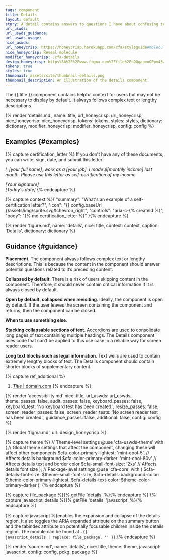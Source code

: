 ```yaml
---
tags: component
title: Details
layout: default
story: A detail contains answers to questions I have about confusing text.
url_uswds:
url_uswds_guidance:
url_uswds_usage:
nice_uswds:
url_honeycrisp: https://honeycrisp.herokuapp.com/cfa/styleguide#molecules-reveal
nice_honeycrisp: Reveal molecule
modifier_honeycrisp: .cfa-details
design_honeycrisp: https%3A%2F%2Fwww.figma.com%2Ffile%2FsQQqaoeuOPpm43wLlYfyEo%2FHoneycrisp-Design-System%3Ftype%3Ddesign%26node-id%3D5004%253A537%26mode%3Ddesign%26t%3Db7vIYK7WH81HUo0S-1
tokens: true
styles: true
thumbnail: assets/site/thumbnail-details.png
thumbnail_description: An illustration of the details component.
---
```


<!-- INTRO -->

The {{ title }} component contains helpful context for users but may not be necessary to display by default. It always follows complex text or lengthy descriptions.

<!-- DETAILS -->

{% render 'details.md',
  name: title,
  url_honeycrisp: url_honeycrisp,
  nice_honeycrisp: nice_honeycrisp,
  tokens: tokens,
  styles: styles,
  dictionary: dictionary,
  modifier_honeycrisp: modifier_honeycrisp,
  config: config %}

## Examples {#examples}

{% capture certification_letter %}
If you don't have any of these documents, you can write, sign, date, and submit this letter:

*I, [your full name], work as a [your job]. I made $[monthly income] last month. Please use this letter as self-certification of my income.*

*[Your signature]* <br> *[Today's date]*
{% endcapture %}

{% capture context %}{
  "summary": "What's an example of a self-certification letter?",
  "icon": "{{ config.baseUrl }}assets/img/sprite.svg#chevron_right",
  "controls": "aria-c-{% createId %}",
  "body": "{% md certification_letter %}"
}{% endcapture %}

{% render 'figure.md', name: 'details', nice: title, context: context, caption: 'Details', dictionary: dictionary %}

<!-- GUIDANCE -->

## Guidance {#guidance}

**Placement**. The component always follows complex text or lengthy descriptions. This is because the content in the component should answer potential questions related to it’s preceding content.

**Collapsed by default**. There is a risk of users skipping content in the component. Therefore, it should never contain critical information if it is always closed by default.

**Open by default, collapsed when revisiting**. Ideally, the component is open by default. If the user leaves the screen containing the component and returns, then the component can be closed.

**When to use something else**.

**Stacking collapsable sections of text**. <a href="{{ config.baseUrl }}components/accordion">Accordions</a> are used to consolidate long pages of text containing multiple headings. The Details component uses code that can’t be applied to this use case in a reliable way for screen reader users.

**Long text blocks such as legal information**. Text wells are used to contain extremely lengthy blocks of text. The Details component should contain shorter blocks of supplementary content.

{% capture ref_additional %}
1. <a href="#" target="_blank" rel="noopener nofollow" class="usa-link--external"><cite>Title</cite> | domain.com</a>
{% endcapture %}

<!-- render 'references.md', ref_main: url_uswds_guidance, ref_additional: ref_additional, config: config -->

<!-- ACCESSIBILITY -->

{% render 'accessibility.md'
  nice: title,
  url_uswds: url_uswds,
  theme_passes: false,
  audit_passes: false,
  keyboard_passes: false,
  keyboard_test: 'No keyboard test has been created.',
  resize_passes: false,
  screen_reader_passes: false,
  screen_reader_tests: 'No screen reader test has been created.',
  guidance_passes: false,
  additional: false,
  config: config %}

<!-- DESIGN -->

{% render 'figma.md', url: design_honeycrisp %}

<!-- SOURCE -->

{% capture theme %}
// Theme-level settings
@use 'cfa-uswds-theme' with (
  // Global theme settings that affect the component, changing these will affect other components
  $cfa-color-primary-lightest: 'mint-cool-5', // Affects details background
  $cfa-color-primary-darker: 'mint-cool-80v'  // Affects details text and border color
  $cfa-small-font-size: '2xs'                 // Affects details font size
);
// Package-level settings
@use 'cfa-core' with (
  $cfa-details-font-size: $theme-small-font-size,
  $cfa-details-background-color: $theme-color-primary-lightest,
  $cfa-details-text-color: $theme-color-primary-darker
);
{% endcapture %}

{% capture file_package %}{% getFile 'details' %}{% endcapture %}
{% capture javascript_details %}{% getFile 'details' 'javascript' %}{% endcapture %}

{% capture javascript %}enables the expansion and collapse of the details region. It also toggles the ARIA expanded attribute on the summary button and the tabindex attribute on potentially focusable children inside the details region. The module can be found at <code>.{{ javascript_details | replace: file_package, '' }}</code>.{% endcapture %}

{% render 'source.md', name: 'details', nice: title, theme: theme, javascript: javascript, config: config, pckg: package %}
